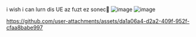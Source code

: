 i wish i can lurn dis UE az fuzt ez sonec💨
![image](https://github.com/aloecastles/aloe3rdpProjectRD/assets/89796662/83cb9c9c-e479-4966-845e-c41494d30e74)
![image](https://github.com/user-attachments/assets/5818d45a-d0c7-4952-98ce-5ad8d26cd398)


https://github.com/user-attachments/assets/da1a06a4-d2a2-409f-952f-cfaa8babe997

